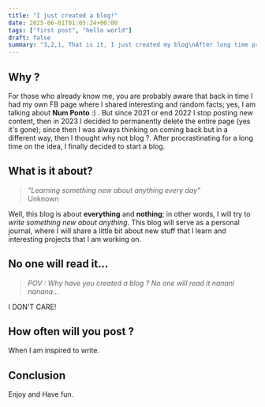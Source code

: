 ```yaml
---
title: "I just created a blog!"
date: 2025-06-01T01:05:24+00:00
tags: ["first post", "hello world"]
draft: false
summary: "3,2,1, That is it, I just created my blog\nAfter long time procrastinating on the idea,\nI finally decided to start this blog"
---
```


## Why ? 

For those who already know me, you are probably aware that back in time I had my own FB page where I shared interesting and random facts; yes, I am talking about **Num Ponto** :) . But since 2021 or end 2022 I stop posting new content, then in 2023 I decided to permanently delete the entire page (yes it's gone); since then I was always thinking on coming back but in a different way, then I thought why not blog ?.  After procrastinating for a long time on the idea, I finally decided to start a blog.


## What is it about? 

> *"Learning something new about anything every day"*  
Unknown 

Well, this blog is about **everything** and **nothing**; in other words, I will try to *write something new about anything*. This blog will serve as a personal journal, where I will share a little bit about new stuff that I learn and interesting projects that I am working on.


## No one will read it... 

> *POV : Why have you created a blog ? No one will read it nanani nanana...* 

I DON'T CARE! 

## How often will you post ? 

When I am inspired to write.  

## Conclusion 

Enjoy and Have fun.
